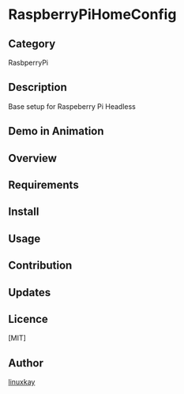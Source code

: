 # RaspberryPiHomeConfig

## Category

RasbperryPi

## Description

Base setup for Raspeberry Pi Headless


## Demo in Animation

## Overview

## Requirements

## Install

## Usage

## Contribution

## Updates

## Licence
[MIT]

## Author

[linuxkay](https://github.com/linuxkay)
